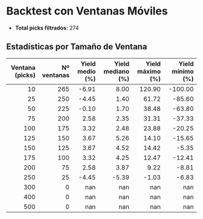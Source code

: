 # Backtest con Ventanas Móviles

- **Total picks filtrados:** 274

## Estadísticas por Tamaño de Ventana

| Ventana (picks) | Nº ventanas | Yield medio (%) | Yield mediano (%) | Yield máximo (%) | Yield mínimo (%) |
|---------------:|------------:|----------------:|------------------:|-----------------:|-----------------:|
|              10 |          265 |           -6.91 |              8.00 |          120.90 |         -100.00 |
|              25 |          250 |           -4.45 |              1.40 |           61.72 |          -85.60 |
|              50 |          225 |           -0.10 |              1.70 |           38.48 |          -63.80 |
|              75 |          200 |            2.58 |              2.35 |           31.31 |          -37.33 |
|             100 |          175 |            3.32 |              2.48 |           23.88 |          -20.25 |
|             125 |          150 |            3.67 |              5.26 |           14.10 |          -15.65 |
|             150 |          125 |            3.67 |              4.52 |           14.42 |           -5.35 |
|             175 |          100 |            3.32 |              4.25 |           12.47 |          -12.41 |
|             200 |           75 |            2.58 |              3.87 |            9.22 |           -8.81 |
|             250 |           25 |           -4.45 |             -5.39 |           -1.03 |           -6.83 |
|             300 |            0 |             nan |               nan |             nan |             nan |
|             400 |            0 |             nan |               nan |             nan |             nan |
|             500 |            0 |             nan |               nan |             nan |             nan |